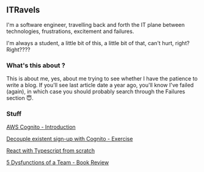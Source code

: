 ## ITRavels

I'm a software engineer, travelling back and forth the IT plane between technologies, frustrations, excitement and failures. 

I'm always a student, a little bit of this, a little bit of that, can't hurt, right? Right????

### What's this about ? 

This is about me, yes, about me trying to see whether I have the patience to write a blog. If you'll see last article date a year ago, you'll know I've failed (again), in which case you should probably search through the Failures section :innocent:.


### Stuff
[AWS Cognito - Introduction](cognito_introduction.md)

[Decouple existent sign-up with Cognito - Exercise](decouple_sign_up_with_cognito.md)

[React with Typescript from scratch](react_typescript.md)

[5 Dysfunctions of a Team - Book Review](five_dysfunctions_book_review.md)


